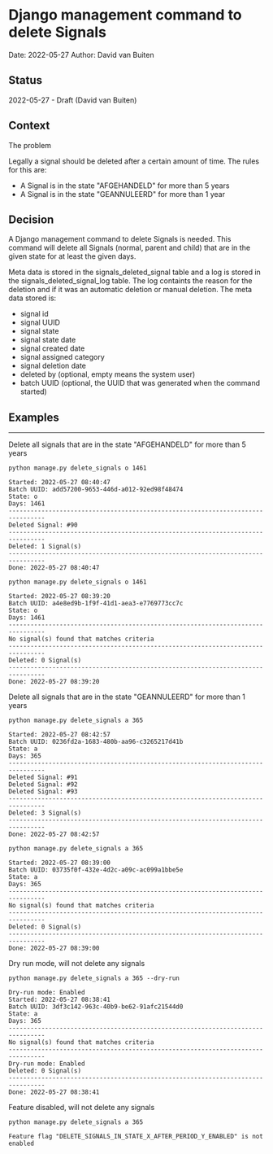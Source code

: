 # Django management command to delete Signals

Date: 2022-05-27
Author: David van Buiten

## Status

2022-05-27 - Draft (David van Buiten)

## Context

The problem

Legally a signal should be deleted after a certain amount of time.
The rules for this are:

- A Signal is in the state "AFGEHANDELD" for more than 5 years
- A Signal is in the state "GEANNULEERD" for more than 1 year

## Decision

A Django management command to delete Signals is needed.
This command will delete all Signals (normal, parent and child) that are in the given state for at least the given days.

Meta data is stored in the signals_deleted_signal table and a log is stored in the signals_deleted_signal_log table.
The log containts the reason for the deletion and if it was an automatic deletion or manual deletion.
The meta data stored is:

- signal id
- signal UUID
- signal state
- signal state date
- signal created date
- signal assigned category
- signal deletion date
- deleted by (optional, empty means the system user)
- batch UUID (optional, the UUID that was generated when the command started)

## Examples

--------------------------------------------------------------------------------

Delete all signals that are in the state "AFGEHANDELD" for more than 5 years

```
python manage.py delete_signals o 1461

Started: 2022-05-27 08:40:47
Batch UUID: add57200-9653-446d-a012-92ed98f48474
State: o
Days: 1461
--------------------------------------------------------------------------------
Deleted Signal: #90
--------------------------------------------------------------------------------
Deleted: 1 Signal(s)
--------------------------------------------------------------------------------
Done: 2022-05-27 08:40:47
```

```
python manage.py delete_signals o 1461

Started: 2022-05-27 08:39:20
Batch UUID: a4e8ed9b-1f9f-41d1-aea3-e7769773cc7c
State: o
Days: 1461
--------------------------------------------------------------------------------
No signal(s) found that matches criteria
--------------------------------------------------------------------------------
Deleted: 0 Signal(s)
--------------------------------------------------------------------------------
Done: 2022-05-27 08:39:20
```

Delete all signals that are in the state "GEANNULEERD" for more than 1 years

```
python manage.py delete_signals a 365

Started: 2022-05-27 08:42:57
Batch UUID: 0236fd2a-1683-480b-aa96-c3265217d41b
State: a
Days: 365
--------------------------------------------------------------------------------
Deleted Signal: #91
Deleted Signal: #92
Deleted Signal: #93
--------------------------------------------------------------------------------
Deleted: 3 Signal(s)
--------------------------------------------------------------------------------
Done: 2022-05-27 08:42:57
```

```
python manage.py delete_signals a 365

Started: 2022-05-27 08:39:00
Batch UUID: 03735f0f-432e-4d2c-a09c-ac099a1bbe5e
State: a
Days: 365
--------------------------------------------------------------------------------
No signal(s) found that matches criteria
--------------------------------------------------------------------------------
Deleted: 0 Signal(s)
--------------------------------------------------------------------------------
Done: 2022-05-27 08:39:00
```

Dry run mode, will not delete any signals

```
python manage.py delete_signals a 365 --dry-run

Dry-run mode: Enabled
Started: 2022-05-27 08:38:41
Batch UUID: 3df3c142-963c-40b9-be62-91afc21544d0
State: a
Days: 365
--------------------------------------------------------------------------------
No signal(s) found that matches criteria
--------------------------------------------------------------------------------
Dry-run mode: Enabled
Deleted: 0 Signal(s)
--------------------------------------------------------------------------------
Done: 2022-05-27 08:38:41
```

Feature disabled, will not delete any signals

```
python manage.py delete_signals a 365

Feature flag "DELETE_SIGNALS_IN_STATE_X_AFTER_PERIOD_Y_ENABLED" is not enabled
```